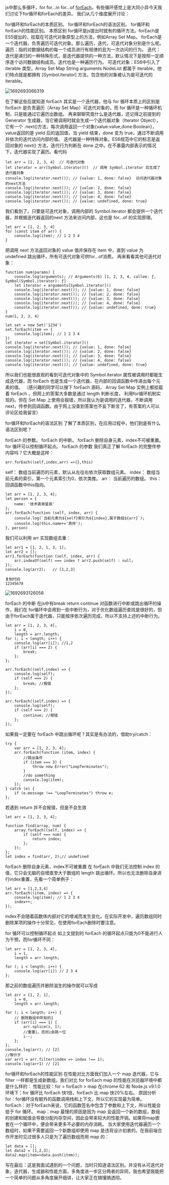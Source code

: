 js中那么多循环，for for…in for…of [forEach](https://so.csdn.net/so/search?q=forEach&spm=1001.2101.3001.7020)，有些循环感觉上是大同小异今天我们讨论下for循环和forEach的差异。
我们从几个维度展开讨论：

for循环和forEach的本质区别。
for循环和forEach的语法区别。
for循环和forEach的性能区别。
本质区别
for循环是js提出时就有的循环方法。forEach是ES5提出的，挂载在可迭代对象原型上的方法，例如Array Set Map。
forEach是一个迭代器，负责遍历可迭代对象。那么遍历，迭代，可迭代对象分别是什么呢。
遍历：指的对数据结构的每一个成员进行有规律的且为一次访问的行为。
迭代：迭代是递归的一种特殊形式，是迭代器提供的一种方法，默认情况下是按照一定顺序逐个访问数据结构成员。迭代也是一种遍历行为。
可迭代对象：ES6中引入了 iterable 类型，Array Set Map String arguments NodeList 都属于 iterable，他们特点就是都拥有 \[Symbol.iterator\] 方法，包含他的对象被认为是可迭代的 iterable。

![1692693066319](image/有了for循环为什么还要forEach？/1692693066319.png)

在了解这些后就知道 forEach 其实是一个迭代器，他与 for 循环本质上的区别是 forEach 是负责遍历（Array Set Map）可迭代对象的，而 for 循环是一种循环机制，只是能通过它遍历出数组。
再来聊聊究竟什么是迭代器，还记得之前提到的 Generator 生成器，当它被调用时就会生成一个迭代器对象（Iterator Object），它有一个 .next()方法，每次调用返回一个对象{value:value,done:Boolean}，value返回的是 yield 后的返回值，当 yield 结束，done 变为 true，通过不断调用并依次的迭代访问内部的值。
迭代器是一种特殊对象。ES6规范中它的标志是返回对象的 next() 方法，迭代行为判断在 done 之中。在不暴露内部表示的情况下，迭代器实现了遍历。看代码

```auto
let arr = [1, 2, 3, 4]  // 可迭代对象
let iterator = arr[Symbol.iterator]()  // 调用 Symbol.iterator 后生成了迭代器对象
console.log(iterator.next()); // {value: 1, done: false}  访问迭代器对象的next方法
console.log(iterator.next()); // {value: 2, done: false}
console.log(iterator.next()); // {value: 3, done: false}
console.log(iterator.next()); // {value: 4, done: false}
console.log(iterator.next()); // {value: undefined, done: true}
```

我们看到了。只要是可迭代对象，调用内部的 Symbol.iterator 都会提供一个迭代器，并根据迭代器返回的next 方法来访问内部，这也是 for…of 的实现原理。

```auto
let arr = [1, 2, 3, 4]
for (const item of arr) {
    console.log(item); // 1 2 3 4 
}
```

把调用 next 方法返回对象的 value 值并保存在 item 中，直到 value 为 undefined 跳出循环，所有可迭代对象可供for…of消费。 再来看看其他可迭代对象：

```auto
function num(params) {
    console.log(arguments); // Arguments(6) [1, 2, 3, 4, callee: ƒ, Symbol(Symbol.iterator): ƒ]
    let iterator = arguments[Symbol.iterator]()
    console.log(iterator.next()); // {value: 1, done: false}
    console.log(iterator.next()); // {value: 2, done: false}
    console.log(iterator.next()); // {value: 3, done: false}
    console.log(iterator.next()); // {value: 4, done: false}
    console.log(iterator.next()); // {value: undefined, done: true}
}
num(1, 2, 3, 4)

let set = new Set('1234')
set.forEach(item => {
    console.log(item); // 1 2 3 4
})
let iterator = set[Symbol.iterator]()
console.log(iterator.next()); // {value: 1, done: false}
console.log(iterator.next()); // {value: 2, done: false}
console.log(iterator.next()); // {value: 3, done: false}
console.log(iterator.next()); // {value: 4, done: false}
console.log(iterator.next()); // {value: undefined, done: true}
```

所以我们也能很直观的看到可迭代对象中的 Symbol.iterator 属性被调用时都能生成迭代器，而 forEach 也是生成一个迭代器，在内部的回调函数中传递出每个元素的值。
（感兴趣的同学可以搜下 forEach 源码， Array Set Map 实例上都挂载着 forEach ，但网上的答案大多数是通过 length 判断长度， 利用for循环机制实现的。但在 Set Map 上使用会报错，所以我认为是调用的迭代器，不断调用 next，传参到回调函数。由于网上没查到答案也不妄下断言了，有答案的人可以评论区给我留言）

for循环和forEach的语法区别
了解了本质区别，在应用过程中，他们到底有什么语法区别呢？

forEach 的参数。
forEach 的中断。
forEach 删除自身元素，index不可被重置。
for 循环可以控制循环起点。
forEach 的参数
我们真正了解 forEach 的完整传参内容吗？它大概是这样：

```auto
arr.forEach((self,index,arr) =>{},this)
```

self： 数组当前遍历的元素，默认从左往右依次获取数组元素。
index： 数组当前元素的索引，第一个元素索引为0，依次类推。
arr： 当前遍历的数组。
this： 回调函数中this指向。

```auto
let arr = [1, 2, 3, 4];
let person = {
    name: '技术直男星辰'
};
arr.forEach(function (self, index, arr) {
    console.log(`当前元素为${self}索引为${index},属于数组${arr}`);
    console.log(this.name+='真帅');
}, person)
```

我们可以利用 arr 实现数组去重：

```auto
let arr1 = [1, 2, 1, 3, 1];
let arr2 = [];
arr1.forEach(function (self, index, arr) {
    arr.indexOf(self) === index ? arr2.push(self) : null;
});
console.log(arr2);   // [1,2,3]

复制代码
12345678
```

![1692693126056](image/有了for循环为什么还要forEach？/1692693126056.png)

forEach 的中断
在js中有break return continue 对函数进行中断或跳出循环的操作，我们在 for循环中会用到一些中断行为，对于优化数组遍历查找是很好的，但由于forEach属于迭代器，只能按序依次遍历完成，所以不支持上述的中断行为。

```auto
let arr = [1, 2, 3, 4],
    i = 0,
    length = arr.length;
for (; i < length; i++) {
    console.log(arr[i]); //1,2
    if (arr[i] === 2) {
        break;
    };
};

arr.forEach((self,index) => {
    console.log(self);
    if (self === 2) {
        break; //报错
    };
});

arr.forEach((self,index) => {
    console.log(self);
    if (self === 2) {
        continue; //报错
    };
});
```

如果我一定要在 forEach 中跳出循环呢？其实是有办法的，借助try/catch：

```auto
try {
    var arr = [1, 2, 3, 4];
    arr.forEach(function (item, index) {
        //跳出条件
        if (item === 3) {
            throw new Error("LoopTerminates");
        }
        //do something
        console.log(item);
    });
} catch (e) {
    if (e.message !== "LoopTerminates") throw e;
};
```

若遇到 return 并不会报错，但是不会生效

```auto
let arr = [1, 2, 3, 4];

function find(array, num) {
    array.forEach((self, index) => {
        if (self === num) {
            return index;
        };
    });
};
let index = find(arr, 2);// undefined
```

forEach 删除自身元素，index不可被重置
在 forEach 中我们无法控制 index 的值，它只会无脑的自增直至大于数组的 length 跳出循环。所以也无法删除自身进行index重置，先看一个简单例子：

```auto
let arr = [1,2,3,4]
arr.forEach((item, index) => {
    console.log(item); // 1 2 3 4
    index++;
});
```

index不会随着函数体内部对它的增减而发生变化。在实际开发中，遍历数组同时删除某项的操作十分常见，在使用forEach删除时要注意。

for 循环可以控制循环起点
如上文提到的 forEach 的循环起点只能为0不能进行人为干预，而for循环不同：

```auto
let arr = [1, 2, 3, 4],
    i = 1,
    length = arr.length;

for (; i < length; i++) {
    console.log(arr[i]) // 2 3 4
};
```

那之前的数组遍历并删除滋生的操作就可以写成

```auto
let arr = [1, 2, 1],
    i = 0,
    length = arr.length;

for (; i < length; i++) {
    // 删除数组中所有的1
    if (arr[i] === 1) {
        arr.splice(i, 1);
        //重置i，否则i会跳一位
        i--;
    };
};
console.log(arr); // [2]
//等价于
var arr1 = arr.filter(index => index !== 1);
console.log(arr1) // [2]
```

for循环和forEach的性能区别
在性能对比方面我们加入一个 map 迭代器，它与 filter 一样都是生成新数组。我们对比 for forEach map 的性能在浏览器环境中都是什么样的：
性能比较：for > forEach > map
在chrome 62 和 Node.js v9.1.0环境下：for 循环比 forEach 快1倍，forEach 比 map 快20%左右。 原因分析
for：for循环没有额外的函数调用栈和上下文，所以它的实现最为简单。
forEach：对于forEach来说，它的函数签名中包含了参数和上下文，所以性能会低于 for 循环。
map：map 最慢的原因是因为 map 会返回一个新的数组，数组的创建和赋值会导致分配内存空间，因此会带来较大的性能开销。如果将map嵌套在一个循环中，便会带来更多不必要的内存消耗。
当大家使用迭代器遍历一个数组时，如果不需要返回一个新数组却使用 map 是违背设计初衷的。在我前端合作开发时见过很多人只是为了遍历数组而用 map 的：

```auto
let data = [];
let data2 = [1,2,3];
data2.map(item=>data.push(item));
```

写在最后：这是我面试遇到的一个问题，当时只知道语法区别。并没有从可迭代对象，迭代器，生成器和性能方面，多角度进一步区分两者的异同，我也希望我能把一个简单的问题从多角度展开细讲，让大家正在搞懂搞透彻。
